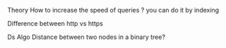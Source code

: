 Theory 
How to increase the speed of queries ? you can do it by indexing

Difference between http vs https 


Ds Algo
Distance between two nodes in a binary tree?